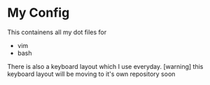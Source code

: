 # My Config

This containens all my dot files for
* vim
* bash

There is also a keyboard layout which I use everyday.
[warning] this keyboard layout will be moving to it's own repository soon
